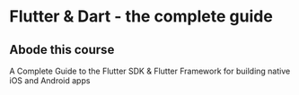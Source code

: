 # Flutter & Dart - the complete guide

## Abode this course
A Complete Guide to the Flutter SDK & Flutter Framework for building native iOS and Android apps

